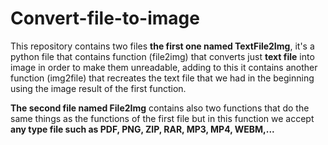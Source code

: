 # Convert-file-to-image

<p>This repository contains two files <b>the first one named TextFile2Img</b>, it's a python file that contains function (file2img) that converts just <b>text file</b> into image in order to make them unreadable, adding to this it contains another function (img2file) that recreates the text file that we had in the beginning using the image result of the first function.</p>
<p><b>The second file named File2Img</b> contains also two functions that do the same things as the functions of the first file but in this function we accept <b>any type file such as PDF, PNG, ZIP, RAR, MP3, MP4, WEBM,...</b> </p>
